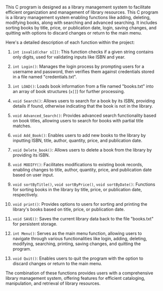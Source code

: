 This C program is designed as a library management system to facilitate efficient organization and management of library resources.
This C program is a library management system enabling functions like adding, deleting, modifying books, along with searching and advanced searching. It includes sorting books by title, price, or publication date, login, saving changes, and quitting with options to discard changes or return to the main menu.

 Here's a detailed description of each function within the project:

1. `int isvalid(char s[])`: This function checks if a given string contains only digits, used for validating inputs like ISBN and year.

2. `int Login()`: Manages the login process by prompting users for a username and password, then verifies them against credentials stored in a file named "credentials.txt".

3. `int LOAD()`: Loads book information from a file named "books.txt" into an array of book structures (`x[]`) for further processing.

4. `void Search()`: Allows users to search for a book by its ISBN, providing details if found, otherwise indicating that the book is not in the library.

5. `void Advanced_Search()`: Provides advanced search functionality based on book titles, allowing users to search for books with partial title matches.

6. `void Add_Book()`: Enables users to add new books to the library by inputting ISBN, title, author, quantity, price, and publication date.

7. `void Delete_book()`: Allows users to delete a book from the library by providing its ISBN.

8. `void MODIFY()`: Facilitates modifications to existing book records, enabling changes to title, author, quantity, price, and publication date based on user input.

9. `void sortByTitle()`, `void sortByPrice()`, `void sortByDate()`: Functions for sorting books in the library by title, price, or publication date, respectively.

10. `void print()`: Provides options to users for sorting and printing the library's books based on title, price, or publication date.

11. `void SAVE()`: Saves the current library data back to the file "books.txt" for persistent storage.

12. `int Menu()`: Serves as the main menu function, allowing users to navigate through various functionalities like login, adding, deleting, modifying, searching, printing, saving changes, and quitting the program.

13. `void Quit()`: Enables users to quit the program with the option to discard changes or return to the main menu.

The combination of these functions provides users with a comprehensive library management system, offering features for efficient cataloging, manipulation, and retrieval of library resources.

